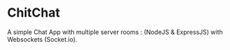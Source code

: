 # ChitChat
A simple Chat App with multiple server rooms : (NodeJS &amp; ExpressJS) with Websockets (Socket.io).
